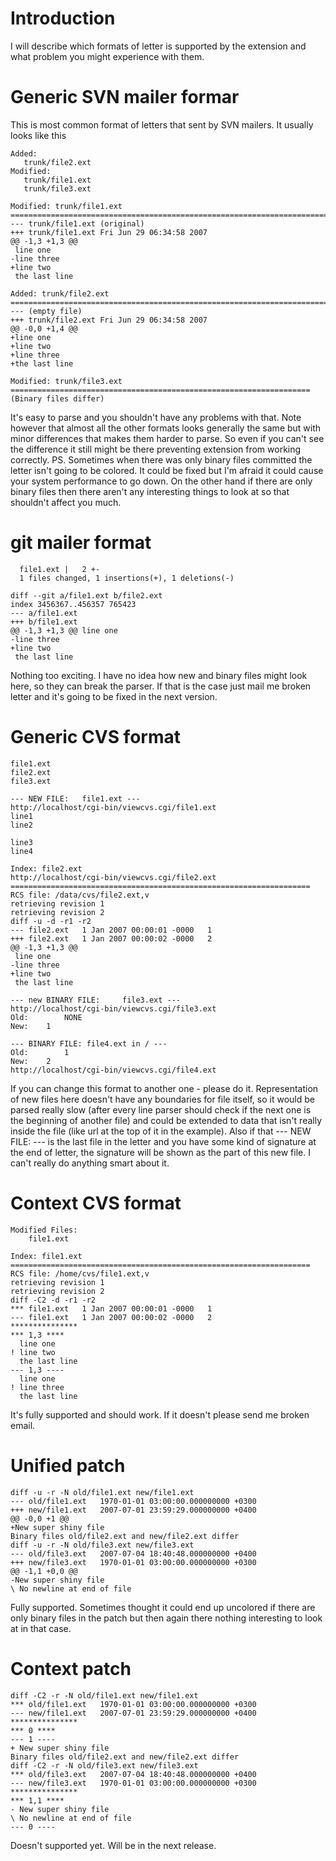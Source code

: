 # Introduction #

I will describe which formats of letter is supported by the extension and what problem you might experience with them.


# Generic SVN mailer formar #

This is most common format of letters that sent by SVN mailers. It usually looks like this
```
Added:
   trunk/file2.ext
Modified:
   trunk/file1.ext
   trunk/file3.ext

Modified: trunk/file1.ext
==============================================================================
--- trunk/file1.ext	(original)
+++ trunk/file1.ext	Fri Jun 29 06:34:58 2007
@@ -1,3 +1,3 @@
 line one
-line three
+line two
 the last line

Added: trunk/file2.ext
==============================================================================
--- (empty file)
+++ trunk/file2.ext	Fri Jun 29 06:34:58 2007
@@ -0,0 +1,4 @@
+line one
+line two
+line three
+the last line

Modified: trunk/file3.ext
===================================================================
(Binary files differ)
```

It's easy to parse and you shouldn't have any problems with that. Note however that almost all the other formats looks generally the same but with minor differences that makes them harder to parse. So even if you can't see the difference it still might be there preventing extension from working correctly.
PS. Sometimes when there was only binary files committed the letter isn't going to be colored. It could be fixed but I'm afraid it could cause your system performance to go down. On the other hand if there are only binary files then there aren't any interesting things to look at so that shouldn't affect you much.

# git mailer format #

```
  file1.ext |   2 +-
  1 files changed, 1 insertions(+), 1 deletions(-)

diff --git a/file1.ext b/file2.ext
index 3456367..456357 765423
--- a/file1.ext
+++ b/file1.ext
@@ -1,3 +1,3 @@ line one
-line three
+line two
 the last line
```

Nothing too exciting. I have no idea how new and binary files might look here, so they can  break the parser. If that is the case just mail me broken letter and it's going to be fixed in the next version.


# Generic CVS format #
```
file1.ext
file2.ext
file3.ext

--- NEW FILE:	file1.ext ---
http://localhost/cgi-bin/viewcvs.cgi/file1.ext
line1
line2

line3
line4

Index: file2.ext
http://localhost/cgi-bin/viewcvs.cgi/file2.ext
===================================================================
RCS file: /data/cvs/file2.ext,v
retrieving revision 1
retrieving revision 2
diff -u -d -r1 -r2
--- file2.ext	1 Jan 2007 00:00:01 -0000	1
+++ file2.ext	1 Jan 2007 00:00:02 -0000	2
@@ -1,3 +1,3 @@
 line one
-line three
+line two
 the last line

--- new BINARY FILE:	 file3.ext ---
http://localhost/cgi-bin/viewcvs.cgi/file3.ext
Old:		NONE
New:	1

--- BINARY FILE: file4.ext in / ---
Old:		1
New:	2
http://localhost/cgi-bin/viewcvs.cgi/file4.ext
```

If you can change this format to another one - please do it. Representation of new files here doesn't have any boundaries for file itself, so it would be parsed really slow (after  every line parser should check if the next one is the beginning of another file) and could be extended to data that isn't really inside the file (like url at the top of it in the example). Also if that --- NEW FILE: --- is the last file in the letter and you have some kind of signature at the end of letter, the signature will be shown as the part of this new file. I can't really do anything smart about it.

# Context CVS format #
```
Modified Files:
	file1.ext

Index: file1.ext
===================================================================
RCS file: /home/cvs/file1.ext,v
retrieving revision 1
retrieving revision 2
diff -C2 -d -r1 -r2
*** file1.ext	1 Jan 2007 00:00:01 -0000	1
--- file1.ext	1 Jan 2007 00:00:02 -0000	2
***************
*** 1,3 ****
  line one
! line two
  the last line
--- 1,3 ----
  line one
! line three
  the last line
```

It's fully supported and should work. If it doesn't please send me broken email.


# Unified patch #
```
diff -u -r -N old/file1.ext new/file1.ext
--- old/file1.ext	1970-01-01 03:00:00.000000000 +0300
+++ new/file1.ext	2007-07-01 23:59:29.000000000 +0400
@@ -0,0 +1 @@
+New super shiny file
Binary files old/file2.ext and new/file2.ext differ
diff -u -r -N old/file3.ext new/file3.ext
--- old/file3.ext	2007-07-04 18:40:48.000000000 +0400
+++ new/file3.ext	1970-01-01 03:00:00.000000000 +0300
@@ -1,1 +0,0 @@
-New super shiny file
\ No newline at end of file
```
Fully supported. Sometimes thought it could end up uncolored if there are only binary files in the patch but then again there nothing interesting to look at in that case.

# Context patch #
```
diff -C2 -r -N old/file1.ext new/file1.ext
*** old/file1.ext	1970-01-01 03:00:00.000000000 +0300
--- new/file1.ext	2007-07-01 23:59:29.000000000 +0400
***************
*** 0 ****
--- 1 ----
+ New super shiny file
Binary files old/file2.ext and new/file2.ext differ
diff -C2 -r -N old/file3.ext new/file3.ext
*** old/file3.ext	2007-07-04 18:40:48.000000000 +0400
--- new/file3.ext	1970-01-01 03:00:00.000000000 +0300
***************
*** 1,1 ****
- New super shiny file
\ No newline at end of file
--- 0 ----
```
Doesn't supported yet. Will be in the next release.